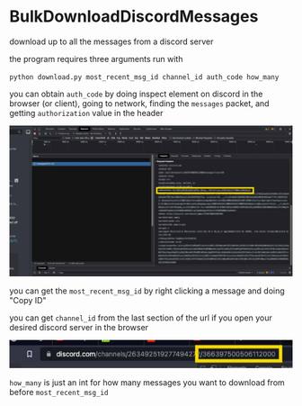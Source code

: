 # BulkDownloadDiscordMessages
download up to all the messages from a discord server

the program requires three arguments run with

`python download.py most_recent_msg_id channel_id auth_code how_many`

you can obtain `auth_code` by doing inspect element on discord in the browser (or client), going to network, finding the `messages` packet, and getting `authorization` value in the header

![how to get your discord authorization code](https://raw.githubusercontent.com/spencerhhubert/BulkDownloadDiscordMessages/main/assets/how_get_auth_code.jpg)

you can get the `most_recent_msg_id` by right clicking a message and doing "Copy ID"

you can get `channel_id` from the last section of the url if you open your desired discord server in the browser

![how to get the channel id of a discord server](https://raw.githubusercontent.com/spencerhhubert/BulkDownloadDiscordMessages/main/assets/get_channel_id.jpg)

`how_many` is just an int for how many messages you want to download from before `most_recent_msg_id`